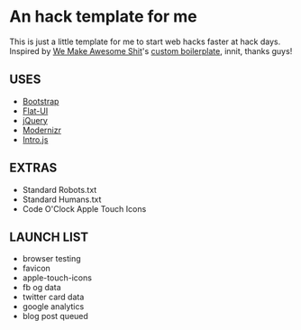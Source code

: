 # An hack template for me

This is just a little template for me to start web hacks faster at hack days. Inspired by [We Make Awesome Shit](http://wemakeawesomesh.it)'s [custom boilerplate](https://github.com/wemakeawesomeshit/wmas-boilerplate), innit, thanks guys!

## USES
* [Bootstrap](http://twitter.github.com/bootstrap/)
* [Flat-UI](http://designmodo.github.com/Flat-UI/)
* [jQuery](http://jquery.com/)
* [Modernizr](http://modernizr.com/)
* [Intro.js](http://usablica.github.com/intro.js/)

## EXTRAS

* Standard Robots.txt
* Standard Humans.txt
* Code O'Clock Apple Touch Icons


## LAUNCH LIST

* browser testing
* favicon
* apple-touch-icons
* fb og data
* twitter card data
* google analytics
* blog post queued
